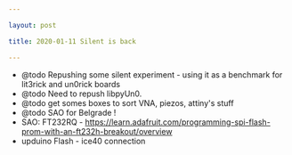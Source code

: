```yaml
---

layout: post

title: 2020-01-11 Silent is back

---
```



-   @todo Repushing some silent experiment - using it as a benchmark for
    lit3rick and un0rick boards
-   @todo Need to repush libpyUn0.
-   @todo get somes boxes to sort VNA, piezos, attiny's stuff
-   @todo SAO for Belgrade !
-   SAO: FT232RQ -
    https://learn.adafruit.com/programming-spi-flash-prom-with-an-ft232h-breakout/overview
-   upduino Flash - ice40 connection

